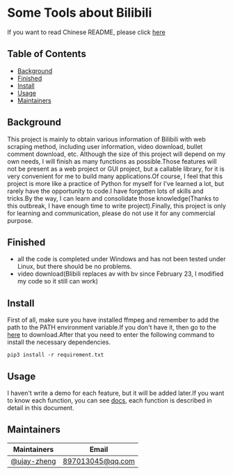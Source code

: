 # Some Tools about Bilibili   

If you want to read Chinese README, please click [here](README.cn.md)   

## Table of Contents
- [Background](#background)
- [Finished](#finished)
- [Install](#install)
- [Usage](#usage)
- [Maintainers](#maintainers)

## Background   
This project is mainly to obtain various information of Bilibili with web scraping method, including user information, 
video download, bullet comment download, etc. Although the size of this project will depend on my own needs, I will 
finish as many functions as possible.Those features will not be present as a web project or GUI project, but a callable
library, for it is very convenient for me to build many applications.Of course, I feel that this project is more like a 
practice of Python for myself for I've learned a lot, but rarely have the opportunity to code.I have forgotten lots of 
skills and tricks.By the way, I can learn and consolidate those knowledge(Thanks to this outbreak, I have enough time to
write project).Finally, this project is only for learning and communication, please do not use it for any commercial purpose.      

## Finished
* all the code is completed under Windows and has not been tested under Linux, but there should be no problems.   
* video download(Blibili replaces av with bv since February 23, I modified my code so it still can work)

## Install   
First of all, make sure you have installed ffmpeg and remember to add the path to the PATH environment variable.If you 
don't have it, then go to the [here](http://ffmpeg.org/) to download.After that you need to enter the following command 
to install the necessary dependencies.
```
pip3 install -r requirement.txt
```

## Usage   
I haven't write a demo for each feature, but it will be added later.If you want to know each function, you can see 
[docs](docs), each function is described in detail in this document.

## Maintainers    
| Maintainers                                         | Email                                                        |
| --------------------------------------------------- | ------------------------------------------------------------ |
|[@ujay-zheng](https://github.com/ujay-zheng) | 897013045@qq.com|

